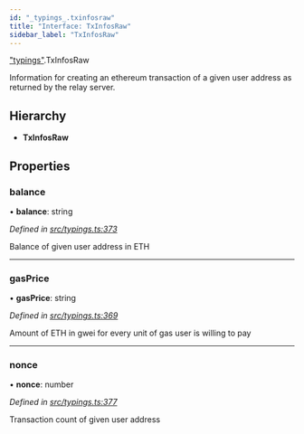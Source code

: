 ```yaml
---
id: "_typings_.txinfosraw"
title: "Interface: TxInfosRaw"
sidebar_label: "TxInfosRaw"
---
```


["typings"](../modules/_typings_.md).TxInfosRaw

Information for creating an ethereum transaction of a given user address
as returned by the relay server.

## Hierarchy

* **TxInfosRaw**

## Properties

### balance

•  **balance**: string

*Defined in [src/typings.ts:373](https://github.com/trustlines-protocol/clientlib/blob/4830efe/src/typings.ts#L373)*

Balance of given user address in ETH

___

### gasPrice

•  **gasPrice**: string

*Defined in [src/typings.ts:369](https://github.com/trustlines-protocol/clientlib/blob/4830efe/src/typings.ts#L369)*

Amount of ETH in gwei for every unit of gas user is willing to pay

___

### nonce

•  **nonce**: number

*Defined in [src/typings.ts:377](https://github.com/trustlines-protocol/clientlib/blob/4830efe/src/typings.ts#L377)*

Transaction count of given user address
